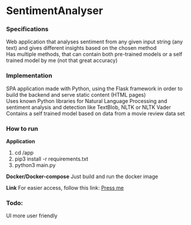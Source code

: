 # SentimentAnalyser

### Specifications  
Web application that analyses sentiment from any given input string (any text) and gives different insights based on the chosen method  
Has multiple methods, that can contain both pre-trained models or a self trained model by me (not that great accuracy)  


### Implementation  
SPA application made with Python, using the Flask framework in order to build the backend and serve static content (HTML pages)  
Uses known Python libraries for Natural Language Processing and sentiment analysis and detection like TextBlob, NLTK or NLTK Vader  
Contains a self trained model based on data from a movie review data set  

### How to run

**Application**
1. cd /app
2. pip3 install -r requirements.txt
3. python3 main.py


**Docker/Docker-compose**
Just build and run the docker image


**Link**
For easier access, follow this link: [Press me](https://senti-analyser.herokuapp.com/) 


### Todo: 
UI more user friendly
